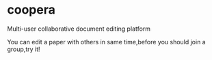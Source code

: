 # coopera
Multi-user collaborative document editing platform

You can edit a paper with others in same time,before you should join a group,try it!
